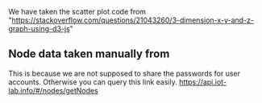 
We have taken the scatter plot code from
"https://stackoverflow.com/questions/21043260/3-dimension-x-y-and-z-graph-using-d3-js"


## Node data taken manually from
This is because we are not supposed to share the passwords for user accounts. Otherwise you can query this link easily.
https://api.iot-lab.info/#/nodes/getNodes
